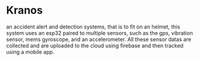 # Kranos
an accident alert and detection systems, that is to fit on an helmet, this system uses an esp32 paired to multiple sensors, such as the gps, vibration sensor, mems gyroscope, and an accelerometer. All these sensor datas are collected and are uploaded to the cloud using firebase and then tracked using a mobile app.
